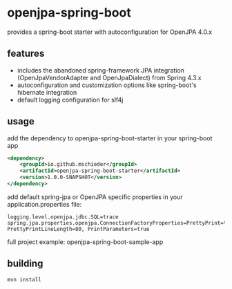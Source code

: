 # openjpa-spring-boot

provides a spring-boot starter with autoconfiguration for OpenJPA 4.0.x

## features
* includes the abandoned spring-framework JPA integration (OpenJpaVendorAdapter and OpenJpaDialect) from Spring 4.3.x
* autoconfiguration and customization options like spring-boot's hibernate integration
* default logging configuration for slf4j

## usage 
add the dependency to openjpa-spring-boot-starter in your spring-boot app

```xml
<dependency>
    <groupId>io.github.mschieder</groupId>
    <artifactId>openjpa-spring-boot-starter</artifactId>
    <version>1.0.0-SNAPSHOT</version>
</dependency>
```

add default spring-jpa or OpenJPA specific properties in your application.properties file:

```properties
logging.level.openjpa.jdbc.SQL=trace
spring.jpa.properties.openjpa.ConnectionFactoryProperties=PrettyPrint=true, PrettyPrintLineLength=80, PrintParameters=true
```

full project example: openjpa-spring-boot-sample-app

## building

```shell
mvn install
```
